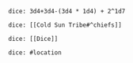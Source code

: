 `dice: 3d4+3d4-(3d4 * 1d4) + 2^1d7`

`dice: [[Cold Sun Tribe#^chiefs]]`


`dice: [[Dice]]`


`dice: #location`
